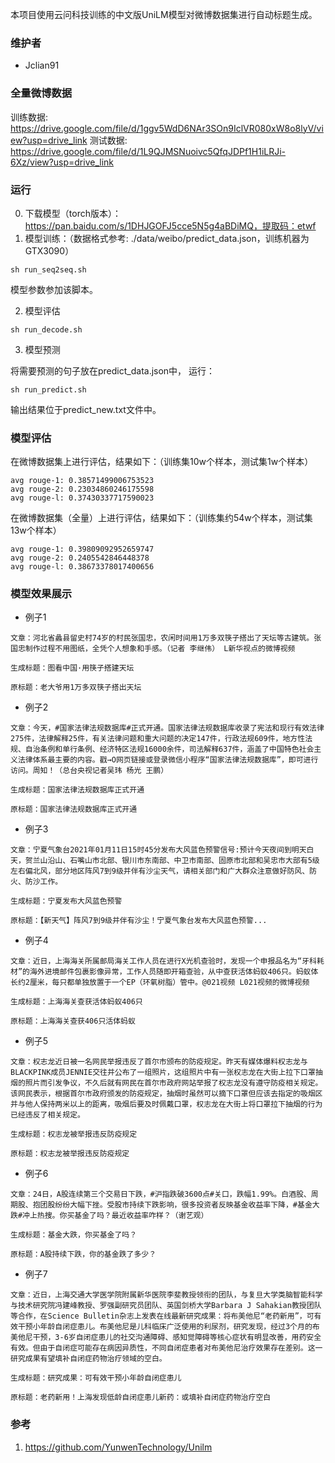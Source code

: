本项目使用云问科技训练的中文版UniLM模型对微博数据集进行自动标题生成。

### 维护者

- Jclian91

### 全量微博数据

训练数据: https://drive.google.com/file/d/1ggv5WdD6NAr3SOn9IclVR080xW8o8lyV/view?usp=drive_link
测试数据: https://drive.google.com/file/d/1L9QJMSNuoivc5QfqJDPf1H1iLRJi-6Xz/view?usp=drive_link


### 运行

0. 下载模型（torch版本）：https://pan.baidu.com/s/1DHJGOFJ5cce5N5g4aBDiMQ，提取码：etwf
1. 模型训练：（数据格式参考: ./data/weibo/predict_data.json，训练机器为GTX3090）

```
sh run_seq2seq.sh
```
模型参数参加该脚本。

2. 模型评估

```
sh run_decode.sh
```

3. 模型预测

将需要预测的句子放在predict_data.json中， 运行：

```
sh run_predict.sh
```

输出结果位于predict_new.txt文件中。

### 模型评估

在微博数据集上进行评估，结果如下：（训练集10w个样本，测试集1w个样本）

```
avg rouge-1: 0.38571499006753523
avg rouge-2: 0.23034860246175598
avg rouge-l: 0.37430337717590023
```

在微博数据集（全量）上进行评估，结果如下：（训练集约54w个样本，测试集13w个样本）

```
avg rouge-1: 0.39809092952659747
avg rouge-2: 0.2405542846448378
avg rouge-l: 0.38673378017400656
```

### 模型效果展示

- 例子1

```
文章：河北省蠡县留史村74岁的村民张国忠，农闲时间用1万多双筷子搭出了天坛等古建筑。张国忠制作过程不用图纸，全凭个人想象和手感。（记者 李继伟） L新华视点的微博视频

生成标题：图看中国·用筷子搭建天坛

原标题：老大爷用1万多双筷子搭出天坛
```

- 例子2

```
文章：今天，#国家法律法规数据库#正式开通。国家法律法规数据库收录了宪法和现行有效法律275件，法律解释25件，有关法律问题和重大问题的决定147件，行政法规609件，地方性法规、自治条例和单行条例、经济特区法规16000余件，司法解释637件，涵盖了中国特色社会主义法律体系最主要的内容。戳→O网页链接或登录微信小程序“国家法律法规数据库”，即可进行访问。周知！（总台央视记者吴玮 杨光 王鹏）

生成标题：国家法律法规数据库正式开通

原标题：国家法律法规数据库正式开通
```

- 例子3

```
文章：宁夏气象台2021年01月11日15时45分发布大风蓝色预警信号:预计今天夜间到明天白天，贺兰山沿山、石嘴山市北部、银川市东南部、中卫市南部、固原市北部和吴忠市大部有5级左右偏北风，部分地区阵风7到9级并伴有沙尘天气，请相关部门和广大群众注意做好防风、防火、防沙工作。

生成标题：宁夏发布大风蓝色预警

原标题：【新天气】阵风7到9级并伴有沙尘！宁夏气象台发布大风蓝色预警...
```

- 例子4

```
文章：近日，上海海关所属邮局海关工作人员在进行X光机查验时，发现一个申报品名为“牙科耗材”的海外进境邮件包裹影像异常，工作人员随即开箱查验，从中查获活体蚂蚁406只。蚂蚁体长约2厘米，每只都单独放置于一个EP（环氧树脂）管中。@021视频 L021视频的微博视频

生成标题：上海海关查获活体蚂蚁406只

原标题：上海海关查获406只活体蚂蚁
```

- 例子5

```
文章：权志龙近日被一名网民举报违反了首尔市颁布的防疫规定。昨天有媒体爆料权志龙与BLACKPINK成员JENNIE交往并公布了一组照片，这组照片中有一张权志龙在大街上拉下口罩抽烟的照片而引发争议，不久后就有网民在首尔市政府网站举报了权志龙没有遵守防疫相关规定。该网民表示，根据首尔市政府颁发的防疫规定，抽烟时虽然可以摘下口罩但应该去指定的吸烟区并与他人保持两米以上的距离，吸烟后要及时佩戴口罩，权志龙在大街上将口罩拉下抽烟的行为已经违反了相关规定。

生成标题：权志龙被举报违反防疫规定

原标题：权志龙被举报违反防疫规定
```

- 例子6

```
文章：24日，A股连续第三个交易日下跌，#沪指跌破3600点#关口，跌幅1.99%。白酒股、周期股、抱团股纷纷大幅下挫。受股市持续下跌影响，很多投资者反映基金收益率下降，#基金大跌#冲上热搜。你买基金了吗？最近收益率咋样？（谢艺观）

生成标题：基金大跌，你买基金了吗？

原标题：A股持续下跌，你的基金跌了多少？
```

- 例子7

```
文章：近日，上海交通大学医学院附属新华医院李斐教授领衔的团队，与复旦大学类脑智能科学与技术研究院冯建峰教授、罗强副研究员团队、英国剑桥大学Barbara J Sahakian教授团队等合作，在Science Bulletin杂志上发表在线最新研究成果：将布美他尼“老药新用”，可有效干预小年龄自闭症患儿。布美他尼是儿科临床广泛使用的利尿剂，研究发现，经过3个月的布美他尼干预，3-6岁自闭症患儿的社交沟通障碍、感知觉障碍等核心症状有明显改善，用药安全有效。但由于自闭症可能存在病因异质性，不同自闭症患者对布美他尼治疗效果存在差别。这一研究成果有望填补自闭症药物治疗领域的空白。

生成标题：研究成果：可有效干预小年龄自闭症患儿

原标题：老药新用！上海发现低龄自闭症患儿新药：或填补自闭症药物治疗空白
```



### 参考

1. https://github.com/YunwenTechnology/Unilm
